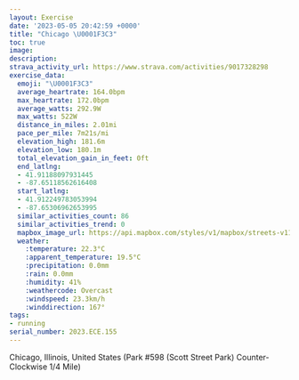 ```yaml
---
layout: Exercise
date: '2023-05-05 20:42:59 +0000'
title: "Chicago \U0001F3C3"
toc: true
image:
description:
strava_activity_url: https://www.strava.com/activities/9017328298
exercise_data:
  emoji: "\U0001F3C3"
  average_heartrate: 164.0bpm
  max_heartrate: 172.0bpm
  average_watts: 292.9W
  max_watts: 522W
  distance_in_miles: 2.01mi
  pace_per_mile: 7m21s/mi
  elevation_high: 181.6m
  elevation_low: 180.1m
  total_elevation_gain_in_feet: 0ft
  end_latlng:
  - 41.91188097931445
  - -87.65118562616408
  start_latlng:
  - 41.912249783053994
  - -87.65306962653995
  similar_activities_count: 86
  similar_activities_trend: 0
  mapbox_image_url: https://api.mapbox.com/styles/v1/mapbox/streets-v11/static/path-5+787af2-1.0(e%7Bx~Fhl~uOAkACi%40GQ%3FKDQhAaBh%40eAB%5BJc%40DyBHYCc%40BaADCTABEBICi%40%3FgGEkADyAG%7DADmACi%40Bw%40EiAD_%40%40Et%40q%40LCPBRALBDP%40bDDzABNHLPNRHL%3FbACPGJGNSFQBSBeAEwACYSc%40OOMEmADYFIFOXGXAz%40Er%40Dv%40DXFLRXJDRBhAERGTUJU%40IAmA%40i%40C%7B%40EYKSSO%5BC%7B%40BSDSHIHKTEb%40%40dDBNFLTTRH%7CAG%5CSN%5BBqAAcAEu%40GWMQSGa%40EaAFWLWn%40%40xBAh%40F%60%40NZPLPDl%40A%60%40EVGRWL%5B%40YKeDEUOUYKwBEWEqCPMFKPCl%40DzBLpCGn%40%40bDCt%40LfJCjAO%7C%40IlAIZ),pin-s-s+e5b22e(-87.65141,41.91171),pin-s-f+89ae00(-87.64970999999998,41.91117999999998)/auto/800x800?access_token=pk.eyJ1Ijoiam9zaGJlY2ttYW4iLCJhIjoiY205eWR2aDd1MWZ6djJrbXc4a3M0bWZleiJ9.XiG9OWkNcZk2QzjJbxLB4A
  weather:
    :temperature: 22.3°C
    :apparent_temperature: 19.5°C
    :precipitation: 0.0mm
    :rain: 0.0mm
    :humidity: 41%
    :weathercode: Overcast
    :windspeed: 23.3km/h
    :winddirection: 167°
tags:
- running
serial_number: 2023.ECE.155
---
```

Chicago, Illinois, United States (Park #598 (Scott Street Park) Counter-Clockwise 1/4 Mile)
